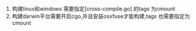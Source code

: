 1. 构建linux和windows 需要指定[cross-compile.go] 的tags 为cmount
2. 构建darwin平台需要开启cgo,并且安装osxfuse才能构建,tags 也需要指定为cmount